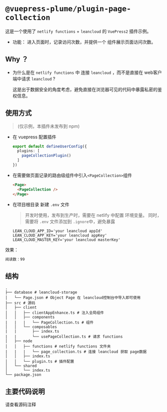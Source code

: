 # `@vuepress-plume/plugin-page-collection`

这是一个使用了 `netlify functions` + `leancloud` 的 `VuePress2` 插件示例。

- 功能： 进入页面时，记录访问次数，并提供一个 组件展示页面访问次数。

## Why ？

- 为什么是在 `netlify functions` 中 连接 `leancloud` ，而不是直接在 web客户端中请求 `leancloud` ?

  这是出于数据安全的角度考虑，避免直接在浏览器可见的代码中暴露私密的鉴权信息。
## 使用方式

> (仅示例，本插件未发布到 npm)

- 在 vuepress 配置插件
  ``` ts
  export default defineUserConfig({
    plugins: [
      pageCollectionPlugin()
    ]
  })
  ```
- 在需要做页面记录的路由级组件中引入`<PageCollection>`组件
  ``` html
  <Page>
    <PageCollection />
  </Page>
  ```
- 在项目根目录 新建 `.env` 文件
  > 开发时使用，发布到生产时，需要在 netlify 中配置 环境变量。
  > 同时，需要将 `.env` 文件添加到 `.ignore`中，避免暴露
  ```
  LEAN_CLOUD_APP_ID='your leancloud appId'
  LEAN_CLOUD_APP_KEY='your leancloud appKey'
  LEAN_CLOUD_MASTER_KEY='your leancloud masterKey'
  ```

效果：
``` html
阅读数：99
```

## 结构
``` SH
.
├── database # leancloud-storage
│   └── Page.json # Object Page 在 leancloud控制台中导入即可使用
├── src # 源码
│   ├── client
│   │   ├── clientAppEnhance.ts # 注入全局组件
│   │   ├── components
|   |   |   └── PageCollection.ts # 组件
│   │   └── composables
|   |       ├── index.ts
|   |       └── usePageCollection.ts # 请求 functions
│   ├── node
│   │   ├── functions # netlify functions 文件夹
|   |   |   └── page_collection.ts # 连接 leancloud 获取 page数据
│   │   ├── index.ts
│   │   └── plugin.ts # 插件配置
│   └── shared
│       └── index.ts
└── package.json
```

## 主要代码说明

请查看源码注释
